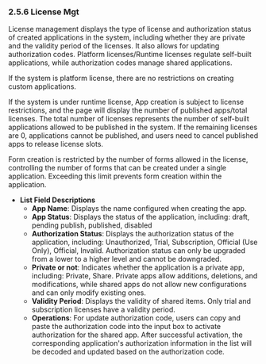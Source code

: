 ### 2.5.6 License Mgt

License management displays the type of license and authorization status of created applications in the system, including whether they are private and the validity period of the licenses. It also allows for updating authorization codes. Platform licenses/Runtime licenses regulate self-built applications, while authorization codes manage shared applications.

If the system is platform license, there are no restrictions on creating custom applications.

If the system is under runtime license, App creation is subject to license restrictions, and the page will display the number of published apps/total licenses. The total number of licenses represents the number of self-built applications allowed to be published in the system. If the remaining licenses are 0, applications cannot be published, and users need to cancel published apps to release license slots.

Form creation is restricted by the number of forms allowed in the license, controlling the number of forms that can be created under a single application. Exceeding this limit prevents form creation within the application.

- **List Field Descriptions**
  - **App Name**: Displays the name configured when creating the app.
  - **App Status**: Displays the status of the application, including: draft, pending publish, published, disabled
  - **Authorization Status**: Displays the authorization status of the application, including: Unauthorized, Trial, Subscription, Official (Use Only), Official, Invalid. Authorization status can only be upgraded from a lower to a higher level and cannot be downgraded.
  - **Private or not**: Indicates whether the application is a private app, including: Private, Share. Private apps allow additions, deletions, and modifications, while shared apps do not allow new configurations and can only modify existing ones.
  - **Validity Period**: Displays the validity of shared items. Only trial and subscription licenses have a validity period.
  - **Operations**: For update authorization code, users can copy and paste the authorization code into the input box to activate authorization for the shared app. After successful activation, the corresponding application's authorization information in the list will be decoded and updated based on the authorization code.
